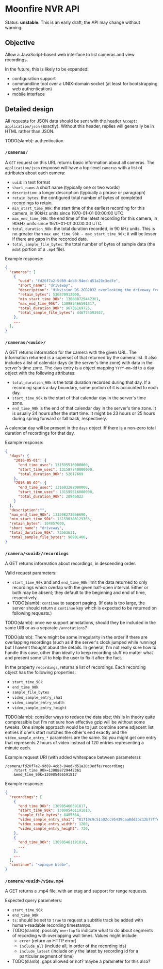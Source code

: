 # Moonfire NVR API

Status: **unstable**. This is an early draft; the API may change without
warning.

## Objective

Allow a JavaScript-based web interface to list cameras and view recordings.

In the future, this is likely to be expanded:

*   configuration support
*   commandline tool over a UNIX-domain socket
    (at least for bootstrapping web authentication)
*   mobile interface

## Detailed design

All requests for JSON data should be sent with the header `Accept:
application/json` (exactly). Without this header, replies will generally be in
HTML rather than JSON.

TODO(slamb): authentication.

### `/cameras/`

A `GET` request on this URL returns basic information about all cameras. The
`application/json` response will have a top-level `cameras` with a list of
attributes about each camera:

*   `uuid`: in text format
*   `short_name`: a short name (typically one or two words)
*   `description`: a longer description (typically a phrase or paragraph)
*   `retain_bytes`: the configured total number of bytes of completed
    recordings to retain.
*   `min_start_time_90k`: the start time of the earliest recording for this
    camera, in 90kHz units since 1970-01-01 00:00:00 UTC.
*   `max_end_time_90k`: the end time of the latest recording for this
    camera, in 90kHz units since 1970-01-01 00:00:00 UTC.
*   `total_duration_90k`: the total duration recorded, in 90 kHz units.
    This is no greater than `max_end_time_90k - max_start_time_90k`; it
    will be lesser if there are gaps in the recorded data.
*   `total_sample_file_bytes`: the total number of bytes of sample data (the
    `mdat` portion of a `.mp4` file).

Example response:

```json
{
  "cameras": [
    {
      "uuid": "fd20f7a2-9d69-4cb3-94ed-d51a20c3edfe",
      "short_name": "driveway",
      "description": "Hikvision DS-2CD2032 overlooking the driveway from east",
      "retain_bytes": 536870912000,
      "min_start_time_90k": 130888729442361,
      "max_end_time_90k": 130985466591817,
      "total_duration_90k": 96736169725,
      "total_sample_file_bytes": 446774393937,
    },
    ...
  ],
}
```

### `/cameras/<uuid>/`

A GET returns information for the camera with the given URL. The information
returned is a superset of that returned by the camera list. It also includes a
list of calendar days (in the server's time zone) with data in the server's
time zone. The `days` entry is a object mapping `YYYY-mm-dd` to a day object
with the following attributes:

*   `total_duration_90k` is the total duration recorded during that day.
    If a recording spans a day boundary, some portion of it is accounted to
    each day.
*   `start_time_90k` is the start of that calendar day in the server's time
    zone.
*   `end_time_90k` is the end of that calendar day in the server's time zone.
    It is usually 24 hours after the start time. It might be 23 hours or 25
    hours during spring forward or fall back, respectively.

A calendar day will be present in the `days` object iff there is a non-zero
total duration of recordings for that day.

Example response:

```json
{
  "days": {
    "2016-05-01": {
      "end_time_usec": 131595516000000,
      "start_time_usec": 131587740000000,
      "total_duration_90k": 52617609
    },
    "2016-05-02": {
      "end_time_usec": 131603292000000,
      "start_time_usec": 131595516000000,
      "total_duration_90k": 20946022
    }
  },
  "description":"",
  "max_end_time_90k": 131598273666690,
  "min_start_time_90k": 131590386129355,
  "retain_bytes": 104857600,
  "short_name": "driveway",
  "total_duration_90k": 73563631,
  "total_sample_file_bytes": 98901406,
}
```

### `/camera/<uuid>/recordings`

A GET returns information about recordings, in descending order.

Valid request parameters:

*   `start_time_90k` and and `end_time_90k` limit the data returned to only
    recordings which overlap with the given half-open interval. Either or both
    may be absent; they default to the beginning and end of time, respectively.
*   TODO(slamb): `continue` to support paging. (If data is too large, the
    server should return a `continue` key which is expected to be returned on
    following requests.)

TODO(slamb): once we support annotations, should they be included in the same
URI or as a separate `/annotations`?

TODO(slamb): There might be some irregularity in the order if there are
overlapping recordings (such as if the server's clock jumped while running)
but I haven't thought about the details. In general, I'm not really sure how
to handle this case, other than ideally to keep recording stuff no matter what
and present some UI to help the user to fix it after the
fact.

In the property `recordings`, returns a list of recordings. Each recording
object has the following properties:

*   `start_time_90k`
*   `end_time_90k`
*   `sample_file_bytes`
*   `video_sample_entry_sha1`
*   `video_sample_entry_width`
*   `video_sample_entry_height`

TODO(slamb): consider ways to reduce the data size; this is in theory quite
compressible but I'm not sure how effective gzip will be without some tweaks.
One simple approach would be to just combine some adjacent list entries if
one's start matches the other's end exactly and the `video_sample_entry_*`
parameters are the same. So you might get one entry that represents 2 hours of
video instead of 120 entries representing a minute each.

Example request URI (with added whitespace between parameters):

```
/camera/fd20f7a2-9d69-4cb3-94ed-d51a20c3edfe/recordings
    ?start_time_90k=130888729442361
    &end_time_90k=130985466591817
```

Example response:

```json
{
  "recordings": [
    {
      "end_time_90k": 130985466591817,
      "start_time_90k": 130985461191810,
      "sample_file_bytes": 8405564,
      "video_sample_entry_sha1": "81710c9c51a02cc95439caa8dd3bc12b77ffe767",
      "video_sample_entry_width": 1280,
      "video_sample_entry_height": 720,
    },
    {
      "end_time_90k": 130985461191810,
      ...
    },
    ...
  ],
  "continue": "<opaque blob>",
}
```

### `/camera/<uuid>/view.mp4`

A GET returns a .mp4 file, with an etag and support for range requests.

Expected query parameters:

*   `start_time_90k`
*   `end_time_90k`
*   `ts`: should be set to `true` to request a subtitle track be added with
    human-readable recording timestamps.
*   TODO(slamb): possibly `overlap` to indicate what to do about segments of
    recording with overlapping wall times. Values might include:
    *   `error` (return an HTTP error)
    *   `include_all` (include all, in order of the recording ids)
    *   `include_latest` (include only the latest by recording id for a
        particular segment of time)
*   TODO(slamb): gaps allowed or not? maybe a parameter for this also?
